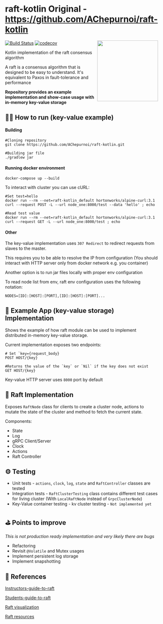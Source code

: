 # raft-kotlin Original - https://github.com/AChepurnoi/raft-kotlin

[![Build Status](https://travis-ci.com/AChepurnoi/raft-kotlin.svg?token=dFANEVvUn3HF3pZ9jc1Z&branch=master)](https://travis-ci.com/AChepurnoi/raft-kotlin)
[![codecov](https://codecov.io/gh/AChepurnoi/raft-kotlin/branch/master/graph/badge.svg?token=CLFO7pW9FP)](https://codecov.io/gh/AChepurnoi/raft-kotlin)
<img align="right" width="200" height="200" src="https://raft.github.io/logo/annie-solo.png">

Kotlin implementation of the raft consensus algorithm 

A raft is a consensus algorithm that is designed to be easy to understand. It's equivalent to Paxos in fault-tolerance and performance

**Repository provides an example implementation and 
show-case usage with in-memory key-value storage**

## 👨‍💻 How to run (key-value example)
#### Building
```
#Cloning repository
git clone https://github.com/AChepurnoi/raft-kotlin.git

#Building jar file
./gradlew jar
```


#### Running docker environment
```
docker-compose up --build
```

To interact with cluster you can use cURL:

```
#Set test=hello
docker run --rm --net=raft-kotlin_default hortonworks/alpine-curl:3.1 curl --request POST -L --url node_one:8000/test --data 'hello' ; echo
```


```
#Read test value
docker run --rm --net=raft-kotlin_default hortonworks/alpine-curl:3.1 curl --request GET -L --url node_one:8000/test ; echo
```

#### Other

The key-value implementation uses `307 Redirect` to redirect requests from slaves to the master. 

This requires you to be able to resolve the IP from configuration (You should interact with HTTP server only from docker network e.g. you container)

Another option is to run jar files locally with proper env configuration
 
To read node list from env, raft env configuration uses the following notation:
```
NODES=[ID]:[HOST]:[PORT],[ID]:[HOST]:[PORT]...
```


## 🔑 Example App (key-value storage) Implementation
Shows the example of how raft module can be used to 
implement distributed in-memory key-value storage.

Current implementation exposes two endpoints:
```
# Set `key={request_body}
POST HOST/{key} 

#Returns the value of the `key` or `Nil` if the key does not exist
GET HOST/{key}
```


Key-value HTTP server uses `8000` port by default

## 🔨 Raft Implementation

Exposes `RaftNode` class for clients to create a cluster node, 
actions to mutate the state of the cluster 
and method to fetch the current state.


Components:
* State
* Log
* gRPC Client/Server
* Clock
* Actions
* Raft Controller

## ⚙️ Testing
* Unit tests - `actions`, `clock`, `log`, `state` and `RaftController` classes are tested 
* Integration tests - `RaftClusterTesting` class contains different test cases for living cluster (With `LocalRaftNode` instead of `GrpcClusterNode`)
* Key-Value container testing - kv cluster testing - `Not implemented yet`


## ⛳️ Points to improve
*This is not production ready implementation and very likely there are bugs*

* Refactoring
* Revisit `@Volatile` and Mutex usages
* Implement persistent log storage
* Implement snapshotting

## 🔗 References

[Instructors-guide-to-raft](https://thesquareplanet.com/blog/instructors-guide-to-raft/)

[Students-guide-to-raft](https://thesquareplanet.com/blog/students-guide-to-raft/)

[Raft visualization](http://thesecretlivesofdata.com/raft/)

[Raft resources](https://raft.github.io/)
